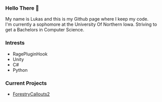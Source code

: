 ### Hello There 👋
My name is Lukas and this is my Github page where I keep my code.<br />
I'm currently a sophomore at the University Of Northern Iowa. Striving to get a Bachelors in Computer Science.

### Intrests
- RagePluginHook
- Unity
- C#
- Python


### Current Projects
- [ForestryCallouts2](https://www.lcpdfr.com/downloads/gta5mods/scripts/34663-forestry-callouts/)
